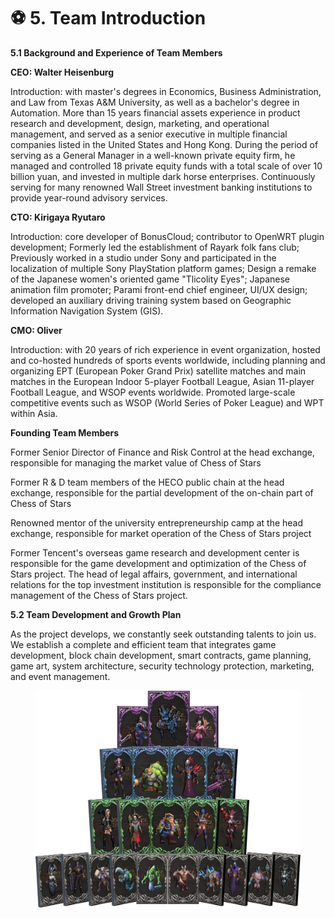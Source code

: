# ⚽ 5. Team Introduction

**5.1 Background and Experience of Team Members**

&#x20;

**CEO: Walter Heisenburg**

Introduction: with master's degrees in Economics, Business Administration, and Law from Texas A\&M University, as well as a bachelor's degree in Automation. More than 15 years financial assets experience in product research and development, design, marketing, and operational management, and served as a senior executive in multiple financial companies listed in the United States and Hong Kong. During the period of serving as a General Manager in a well-known private equity firm, he managed and controlled 18 private equity funds with a total scale of over 10 billion yuan, and invested in multiple dark horse enterprises. Continuously serving for many  renowned Wall Street investment banking institutions to provide year-round advisory services.

&#x20;

**CTO: Kirigaya Ryutaro**

Introduction: core developer of BonusCloud; contributor to OpenWRT plugin development; Formerly led the establishment of Rayark folk fans club; Previously worked in a studio under Sony and participated in the localization of multiple Sony PlayStation platform games; Design a remake of the Japanese women's oriented game "Tlicolity Eyes"; Japanese animation film promoter; Parami front-end chief engineer, UI/UX design; developed an auxiliary driving training system based on Geographic Information Navigation System (GIS).

&#x20;

**CMO: Oliver**

Introduction: with 20 years of rich experience in event organization, hosted and co-hosted hundreds of sports events worldwide, including planning and organizing EPT (European Poker Grand Prix) satellite matches and main matches in the European Indoor 5-player Football League, Asian 11-player Football League, and WSOP events worldwide. Promoted large-scale competitive events such as WSOP (World Series of Poker League) and WPT within Asia.

&#x20;

**Founding Team Members**

Former Senior Director of Finance and Risk Control at the head exchange, responsible for managing the market value of Chess of Stars

Former R & D team members of the HECO public chain at the head exchange, responsible for the partial development of the on-chain part of Chess of Stars

Renowned mentor of the university entrepreneurship camp at the head exchange, responsible for market operation of the Chess of Stars project

Former Tencent's overseas game research and development center is responsible for the game development and optimization of the Chess of Stars project. The head of legal affairs, government, and international relations for the top investment institution is responsible for the compliance management of the Chess of Stars project.

&#x20;

&#x20;

**5.2 Team Development and Growth Plan**

As the project develops, we constantly seek outstanding talents to join us. We establish a complete and efficient team that integrates game development, block chain development, smart contracts, game planning, game art, system architecture, security technology protection, marketing, and event management.

<figure><img src=".gitbook/assets/图片1.png" alt=""><figcaption></figcaption></figure>
